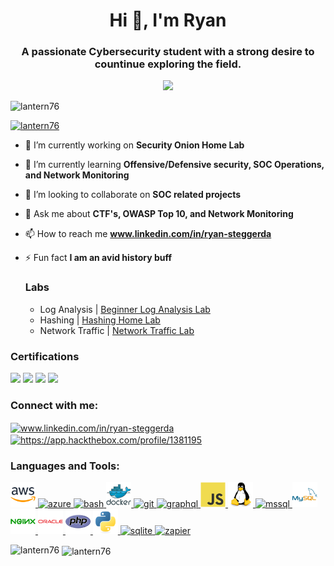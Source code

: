 <h1 align="center">Hi 👋, I'm Ryan</h1>
<h3 align="center">A passionate Cybersecurity student with a strong desire to countinue exploring the field.</h3>

<p align="center"> <img src="https://github.com/Lantern76/Lantern76/assets/119342094/4806b5b9-8400-4037-8cef-5241932465de"
</p>

<p align="left"> <img src="https://komarev.com/ghpvc/?username=lantern76&label=Profile%20views&color=0e75b6&style=flat" alt="lantern76" /> </p>

<p align="left"> <a href="https://github.com/ryo-ma/github-profile-trophy"><img src="https://github-profile-trophy.vercel.app/?username=lantern76" alt="lantern76" /></a> </p>

- 🔭 I’m currently working on **Security Onion Home Lab**

- 🌱 I’m currently learning **Offensive/Defensive security, SOC Operations, and Network Monitoring**

- 👯 I’m looking to collaborate on **SOC related projects**

- 💬 Ask me about **CTF's, OWASP Top 10, and Network Monitoring**

- 📫 How to reach me **www.linkedin.com/in/ryan-steggerda**

- ⚡ Fun fact **I am an avid history buff**

  ### Labs
  - Log Analysis  | [Beginner Log Analysis Lab](https://github.com/Lantern76/Log-Analysis-Lab)
  - Hashing | [Hashing Home Lab](https://github.com/Lantern76/Hashing-Lab/blob/main/README.md)
  - Network Traffic | [Network Traffic Lab](https://github.com/Lantern76/Network-Analysis-Lab/blob/main/README.md)

### Certifications 
<div>
  <img src="https://img.shields.io/badge/A%2B-red?style=social&logo=CompTIA" />
    
  <img src="https://img.shields.io/badge/Network%2B-blue?style=social&logo=CompTIA" />
  
  <img src="https://img.shields.io/badge/Security%2B-blue?style=social&logo=CompTIA" />
  
  <img src="https://img.shields.io/badge/CySA%2B-blue?style=social&logo=CompTIA" />

</div>

<h3 align="left">Connect with me:</h3>
<p align="left">
<a href="https://www.linkedin.com/in/ryan-steggerda" target="blank"><img align="center" src="https://raw.githubusercontent.com/rahuldkjain/github-profile-readme-generator/master/src/images/icons/Social/linked-in-alt.svg" alt="www.linkedin.com/in/ryan-steggerda" height="30" width="40" /></a>
<a href="https://app.hackthebox.com/profile/1381195" target="blank"><img align="center" src="https://raw.githubusercontent.com/rahuldkjain/github-profile-readme-generator/master/src/images/icons/Social/codesandbox.svg" alt="https://app.hackthebox.com/profile/1381195" height="30" width="40" /></a>
</p>

<h3 align="left">Languages and Tools:</h3>
<p align="left"> <a href="https://aws.amazon.com" target="_blank" rel="noreferrer"> <img src="https://raw.githubusercontent.com/devicons/devicon/master/icons/amazonwebservices/amazonwebservices-original-wordmark.svg" alt="aws" width="40" height="40"/> </a> <a href="https://azure.microsoft.com/en-in/" target="_blank" rel="noreferrer"> <img src="https://www.vectorlogo.zone/logos/microsoft_azure/microsoft_azure-icon.svg" alt="azure" width="40" height="40"/> </a> <a href="https://www.gnu.org/software/bash/" target="_blank" rel="noreferrer"> <img src="https://www.vectorlogo.zone/logos/gnu_bash/gnu_bash-icon.svg" alt="bash" width="40" height="40"/> </a> <a href="https://www.docker.com/" target="_blank" rel="noreferrer"> <img src="https://raw.githubusercontent.com/devicons/devicon/master/icons/docker/docker-original-wordmark.svg" alt="docker" width="40" height="40"/> </a> <a href="https://git-scm.com/" target="_blank" rel="noreferrer"> <img src="https://www.vectorlogo.zone/logos/git-scm/git-scm-icon.svg" alt="git" width="40" height="40"/> </a> <a href="https://graphql.org" target="_blank" rel="noreferrer"> <img src="https://www.vectorlogo.zone/logos/graphql/graphql-icon.svg" alt="graphql" width="40" height="40"/> </a> <a href="https://developer.mozilla.org/en-US/docs/Web/JavaScript" target="_blank" rel="noreferrer"> <img src="https://raw.githubusercontent.com/devicons/devicon/master/icons/javascript/javascript-original.svg" alt="javascript" width="40" height="40"/> </a> <a href="https://www.linux.org/" target="_blank" rel="noreferrer"> <img src="https://raw.githubusercontent.com/devicons/devicon/master/icons/linux/linux-original.svg" alt="linux" width="40" height="40"/> </a> <a href="https://www.microsoft.com/en-us/sql-server" target="_blank" rel="noreferrer"> <img src="https://www.svgrepo.com/show/303229/microsoft-sql-server-logo.svg" alt="mssql" width="40" height="40"/> </a> <a href="https://www.mysql.com/" target="_blank" rel="noreferrer"> <img src="https://raw.githubusercontent.com/devicons/devicon/master/icons/mysql/mysql-original-wordmark.svg" alt="mysql" width="40" height="40"/> </a> <a href="https://www.nginx.com" target="_blank" rel="noreferrer"> <img src="https://raw.githubusercontent.com/devicons/devicon/master/icons/nginx/nginx-original.svg" alt="nginx" width="40" height="40"/> </a> <a href="https://www.oracle.com/" target="_blank" rel="noreferrer"> <img src="https://raw.githubusercontent.com/devicons/devicon/master/icons/oracle/oracle-original.svg" alt="oracle" width="40" height="40"/> </a> <a href="https://www.php.net" target="_blank" rel="noreferrer"> <img src="https://raw.githubusercontent.com/devicons/devicon/master/icons/php/php-original.svg" alt="php" width="40" height="40"/> </a> <a href="https://www.python.org" target="_blank" rel="noreferrer"> <img src="https://raw.githubusercontent.com/devicons/devicon/master/icons/python/python-original.svg" alt="python" width="40" height="40"/> </a> <a href="https://www.sqlite.org/" target="_blank" rel="noreferrer"> <img src="https://www.vectorlogo.zone/logos/sqlite/sqlite-icon.svg" alt="sqlite" width="40" height="40"/> </a> <a href="https://zapier.com" target="_blank" rel="noreferrer"> <img src="https://www.vectorlogo.zone/logos/zapier/zapier-icon.svg" alt="zapier" width="40" height="40"/> </a> </p>

<p><img align="left" src="https://github-readme-stats.vercel.app/api/top-langs?username=lantern76&show_icons=true&locale=en&layout=compact" alt="lantern76" /></p>

<p>&nbsp;<img align="center" src="https://github-readme-stats.vercel.app/api?username=lantern76&show_icons=true&locale=en" alt="lantern76" /></p>
